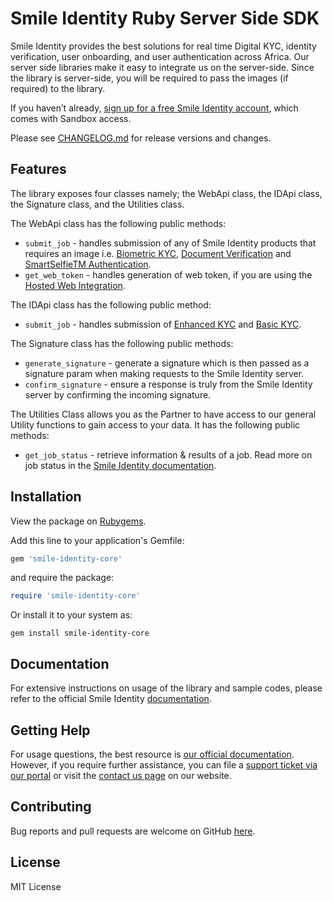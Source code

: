 # Smile Identity Ruby Server Side SDK

Smile Identity provides the best solutions for real time Digital KYC, identity verification, user onboarding, and user authentication across Africa. Our server side libraries make it easy to integrate us on the server-side. Since the library is server-side, you will be required to pass the images (if required) to the library.

If you haven’t already, [sign up for a free Smile Identity account](https://www.smileidentity.com/schedule-a-demo/), which comes with Sandbox access.

Please see [CHANGELOG.md](CHANGELOG.md) for release versions and changes.

## Features

The library exposes four classes namely; the WebApi class, the IDApi class, the Signature class, and the Utilities class.

The WebApi class has the following public methods:

- `submit_job` - handles submission of any of Smile Identity products that requires an image i.e. [Biometric KYC](https://docs.smileidentity.com/products/biometric-kyc), [Document Verification](https://docs.smileidentity.com/products/document-verification) and [SmartSelfieTM Authentication](https://docs.smileidentity.com/products/biometric-authentication).
- `get_web_token` - handles generation of web token, if you are using the [Hosted Web Integration](https://docs.smileidentity.com/web-mobile-web/web-integration-beta).

The IDApi class has the following public method:

- `submit_job` - handles submission of [Enhanced KYC](https://docs.smileidentity.com/products/identity-lookup) and [Basic KYC](https://docs.smileidentity.com/products/id-verification).

The Signature class has the following public methods:

- `generate_signature` - generate a signature which is then passed as a signature param when making requests to the Smile Identity server.
- `confirm_signature` - ensure a response is truly from the Smile Identity server by confirming the incoming signature.

The Utilities Class allows you as the Partner to have access to our general Utility functions to gain access to your data. It has the following public methods:

- `get_job_status` - retrieve information & results of a job. Read more on job status in the [Smile Identity documentation](https://docs.smileidentity.com/further-reading/job-status).

## Installation

View the package on [Rubygems](https://rubygems.org/gems/smile-identity-core).

Add this line to your application's Gemfile:

```ruby
gem 'smile-identity-core'
```

and require the package:

```ruby
require 'smile-identity-core'
```

Or install it to your system as:

```shell
gem install smile-identity-core
```

## Documentation

For extensive instructions on usage of the library and sample codes, please refer to the official Smile Identity [documentation](https://docs.smileidentity.com/server-to-server/ruby).

## Getting Help

For usage questions, the best resource is [our official documentation](https://docs.smileidentity.com). However, if you require further assistance, you can file a [support ticket via our portal](https://portal.smileidentity.com/partner/support/tickets) or visit the [contact us page](https://portal.smileidentity.com/partner/support/tickets) on our website.

## Contributing

Bug reports and pull requests are welcome on GitHub [here](https://github.com/smileidentity/smile-identity-core-ruby).

## License

MIT License
